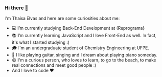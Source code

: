 ### Hi there 👋

<!--
**elvasthaisa/elvasthaisa** is a ✨ _special_ ✨ repository because its `README.md` (this file) appears on your GitHub profile.


- 👯 I’m looking to collaborate on ...
- 🤔 I’m looking for help with ...
- 💬 Ask me about ...
- 📫 How to reach me: ...
- 😄 Pronouns: ...
- ⚡ Fun fact: ...
-->

I'm Thaísa Elvas and here are some curiosities about me:

- 💻 I’m currently studying Back-End Development at {Reprograma}
- 📚 I’m currently learning JavaScript and I love Front-End as well.
In fact, it's what I started studying :)
- :mortar_board: I'm an undergraduate student of Chemistry Engineering at UFPE.
- 🎵 I like playing guitar, singing and I dream about playing piano someday.
- 😄 I'm a curious person, who loves to learn, to go to the beach, to make real connections and meet good people :)
- And I love to code ❤️ 
